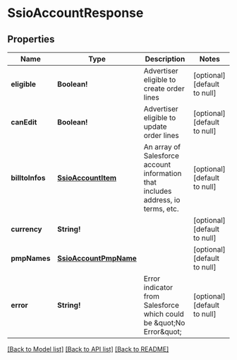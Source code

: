# SsioAccountResponse

## Properties
Name | Type | Description | Notes
------------ | ------------- | ------------- | -------------
**eligible** | **Boolean!** | Advertiser eligible to create order lines | [optional] [default to null]
**canEdit** | **Boolean!** | Advertiser eligible to update order lines | [optional] [default to null]
**billtoInfos** | [**SsioAccountItem**](SSIOAccountItem.md) | An array of Salesforce account information that includes address, io terms, etc. | [optional] [default to null]
**currency** | **String!** |  | [optional] [default to null]
**pmpNames** | [**SsioAccountPmpName**](SSIOAccountPMPName.md) |  | [optional] [default to null]
**error** | **String!** | Error indicator from Salesforce which could be \&quot;No Error\&quot; | [optional] [default to null]

[[Back to Model list]](../README.md#documentation-for-models) [[Back to API list]](../README.md#documentation-for-api-endpoints) [[Back to README]](../README.md)


